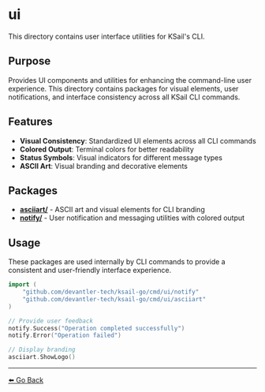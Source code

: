 # ui

This directory contains user interface utilities for KSail's CLI.

## Purpose

Provides UI components and utilities for enhancing the command-line user experience. This directory contains packages for visual elements, user notifications, and interface consistency across all KSail CLI commands.

## Features

- **Visual Consistency**: Standardized UI elements across all CLI commands
- **Colored Output**: Terminal colors for better readability
- **Status Symbols**: Visual indicators for different message types
- **ASCII Art**: Visual branding and decorative elements

## Packages

- **[asciiart/](./asciiart/README.md)** - ASCII art and visual elements for CLI branding
- **[notify/](./notify/README.md)** - User notification and messaging utilities with colored output

## Usage

These packages are used internally by CLI commands to provide a consistent and user-friendly interface experience.

```go
import (
    "github.com/devantler-tech/ksail-go/cmd/ui/notify"
    "github.com/devantler-tech/ksail-go/cmd/ui/asciiart"
)

// Provide user feedback
notify.Success("Operation completed successfully")
notify.Error("Operation failed")

// Display branding
asciiart.ShowLogo()
```

---

[⬅️ Go Back](../README.md)